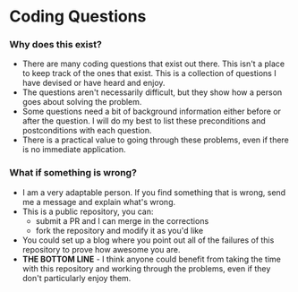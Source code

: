 # Coding Questions

### Why does this exist?
* There are many coding questions that exist out there. This isn't a place to
keep track of the ones that exist. This is a collection of questions I have
devised or have heard and enjoy.
* The questions aren't necessarily difficult, but they show how a person goes
about solving the problem.
* Some questions need a bit of background information either before or after
the question. I will do my best to list these preconditions and postconditions
with each question.
* There is a practical value to going through these problems, even if there is
no immediate application.

### What if something is wrong?
* I am a very adaptable person. If you find something that is wrong, send me a
message and explain what's wrong.
* This is a public repository, you can:
    * submit a PR and I can merge in the corrections
    * fork the repository and modify it as you'd like
* You could set up a blog where you point out all of the failures of this
repository to prove how awesome you are.
* **THE BOTTOM LINE** - I think anyone could benefit from taking the time with
this repository and working through the problems, even if they don't
particularly enjoy them.
